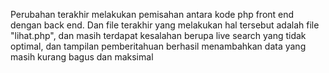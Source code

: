 Perubahan terakhir melakukan pemisahan antara kode php front end dengan back end. Dan file terakhir yang melakukan hal tersebut adalah file "lihat.php", dan masih terdapat kesalahan berupa live search yang tidak optimal, dan tampilan pemberitahuan berhasil menambahkan data yang masih kurang bagus dan maksimal
